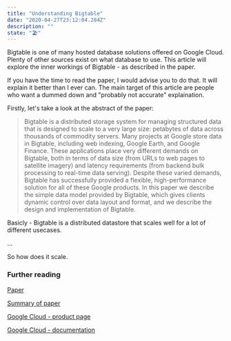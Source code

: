 ```yaml
---
title: "Understanding Bigtable"
date: "2020-04-27T23:12:04.284Z"
description: ""
state: "🏖"
---
```


<!-- Introduction 
Explaining what this article is and what Bigtable is.
-->

Bigtable is one of many hosted database solutions offered on Google Cloud. Plenty of other sources exist on what database to use. This article will explore the inner workings of Bigtable - as described in the paper.

If you have the time to read the paper, I would advise you to do that. It will explain it better than I ever can. The main target of this article are people who want a dummed down and "probably not accurate" explaination.

Firstly, let's take a look at the abstract of the paper:

> Bigtable is a distributed storage system for managing structured data that is designed to scale to a very large size: petabytes of data across thousands of commodity servers. Many projects at Google store data in Bigtable, including web indexing, Google Earth, and Google Finance. These applications place very different demands on Bigtable, both in terms of data size (from URLs to web pages to satellite imagery) and latency requirements (from backend bulk processing to real-time data serving). Despite these varied demands, Bigtable has successfully provided a flexible, high-performance solution for all of these Google products. In this paper we describe the simple data model provided by Bigtable, which gives clients dynamic control over data layout and format, and we describe the design and implementation of Bigtable.

Basicly - Bigtable is a distributed datastore that scales well for a lot of different usecases. 

... 

So how does it scale.






### Further reading
[Paper]("https://static.googleusercontent.com/media/research.google.com/en//archive/bigtable-osdi06.pdf")

[Summary of paper]("http://courses.cs.vt.edu/cs5204/fall11-kafura/Student-Presentations/Bigtable-Notes.pdf")

[Google Cloud - product page]("https://cloud.google.com/bigtable")

[Google Cloud - documentation]("https://cloud.google.com/bigtable/docs")
